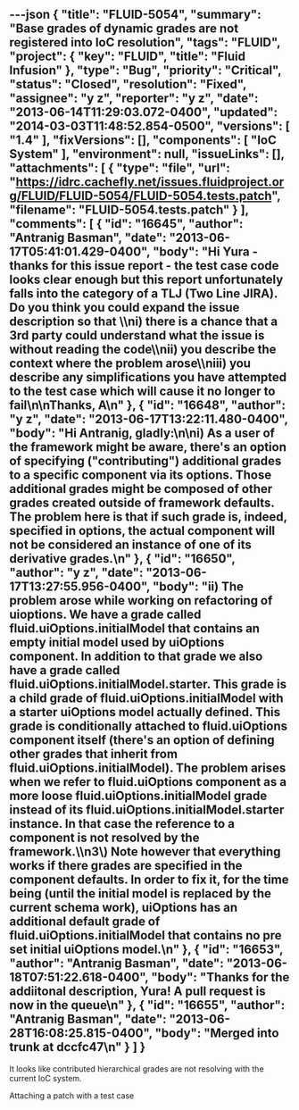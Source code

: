 ---json
{
  "title": "FLUID-5054",
  "summary": "Base grades of dynamic grades are not registered into IoC resolution",
  "tags": "FLUID",
  "project": {
    "key": "FLUID",
    "title": "Fluid Infusion"
  },
  "type": "Bug",
  "priority": "Critical",
  "status": "Closed",
  "resolution": "Fixed",
  "assignee": "y z",
  "reporter": "y z",
  "date": "2013-06-14T11:29:03.072-0400",
  "updated": "2014-03-03T11:48:52.854-0500",
  "versions": [
    "1.4"
  ],
  "fixVersions": [],
  "components": [
    "IoC System"
  ],
  "environment": null,
  "issueLinks": [],
  "attachments": [
    {
      "type": "file",
      "url": "https://idrc.cachefly.net/issues.fluidproject.org/FLUID/FLUID-5054/FLUID-5054.tests.patch",
      "filename": "FLUID-5054.tests.patch"
    }
  ],
  "comments": [
    {
      "id": "16645",
      "author": "Antranig Basman",
      "date": "2013-06-17T05:41:01.429-0400",
      "body": "Hi Yura - thanks for this issue report - the test case code looks clear enough but this report unfortunately falls into the category of a TLJ (Two Line JIRA). Do you think you could expand the issue description so that \\\ni) there is a chance that a 3rd party could understand what the issue is without reading the code\\\nii) you describe the context where the problem arose\\\niii) you describe any simplifications you have attempted to the test case which will cause it no longer to fail\n\nThanks, A\n"
    },
    {
      "id": "16648",
      "author": "y z",
      "date": "2013-06-17T13:22:11.480-0400",
      "body": "Hi Antranig, gladly:\n\ni) As a user of the framework might be aware, there's an option of specifying (\"contributing\") additional grades to a specific component via its options. Those additional grades might be composed of other grades created outside of framework defaults. The problem here is that if such grade is, indeed, specified in options, the actual component will not be considered an instance of one of its derivative grades.\n"
    },
    {
      "id": "16650",
      "author": "y z",
      "date": "2013-06-17T13:27:55.956-0400",
      "body": "ii) The problem arose while working on refactoring of uioptions. We have a grade called fluid.uiOptions.initialModel that contains an empty initial model used by uiOptions component. In addition to that grade we also have a grade called fluid.uiOptions.initialModel.starter. This grade is a child grade of fluid.uiOptions.initialModel with a starter uiOptions model actually defined. This grade is conditionally attached to fluid.uiOptions component itself (there's an option of defining other grades that inherit from fluid.uiOptions.initialModel). The problem arises when we refer to fluid.uiOptions component as a more loose fluid.uiOptions.initialModel grade instead of its fluid.uiOptions.initialModel.starter instance. In that case the reference to a component is not resolved by the framework.\\\n3\\) Note however that everything works if there grades are specified in the component defaults. In order to fix it, for the time being (until the initial model is replaced by the current schema work), uiOptions has an additional default grade of fluid.uiOptions.initialModel that contains no pre set initial uiOptions model.\n"
    },
    {
      "id": "16653",
      "author": "Antranig Basman",
      "date": "2013-06-18T07:51:22.618-0400",
      "body": "Thanks for the addiitonal description, Yura! A pull request is now in the queue\n"
    },
    {
      "id": "16655",
      "author": "Antranig Basman",
      "date": "2013-06-28T16:08:25.815-0400",
      "body": "Merged into trunk at dccfc47\n"
    }
  ]
}
---
It looks like contributed hierarchical grades are not resolving with the current IoC system.

Attaching a patch with a test case

        